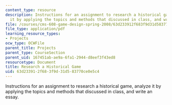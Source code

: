 ```yaml
---
content_type: resource
description: Instructions for an assignment to research a historical game, analyze
  it by applying the topics and methods that discussed in class, and write an essay.
file: /courses/cms-608-game-design-spring-2008/63d233912f683f9d31d583770ce0e5c4_MITCMS_608s08_proj01.pdf
file_type: application/pdf
learning_resource_types:
- Projects
ocw_type: OCWFile
parent_title: Projects
parent_type: CourseSection
parent_uid: 167451ab-ae9a-6fa1-2944-d8eef3f43ed8
resourcetype: Document
title: Research a Historical Game
uid: 63d23391-2f68-3f9d-31d5-83770ce0e5c4
---
```

Instructions for an assignment to research a historical game, analyze it by applying the topics and methods that discussed in class, and write an essay.

